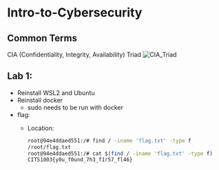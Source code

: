 # Intro-to-Cybersecurity

## Common Terms

CIA (Confidentiality, Integrity, Availability) Triad
![CIA_Triad](https://user-images.githubusercontent.com/79841341/126899291-d8a9110d-1ef8-4eea-89bf-d51c673fa714.png)

## Lab 1:
- Reinstall WSL2 and Ubuntu
- Reinstall docker
  - sudo needs to be run with docker
- flag:
  - Location:

    ```bash
    root@94e4ddaed551:/# find / -iname 'flag.txt' -type f
    /root/flag.txt
    root@94e4ddaed551:/# cat $(find / -iname 'flag.txt' -type f)
    CITS1003{y0u_f0und_7h3_f1r57_fl46}
    ```
    
    
